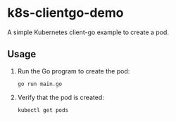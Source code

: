 # k8s-clientgo-demo

A simple Kubernetes client-go example to create a pod.

## Usage

1. Run the Go program to create the pod:
   ```sh
   go run main.go

2. Verify that the pod is created:
   ```sh
   kubectl get pods